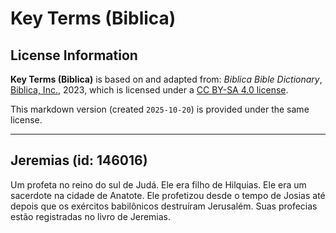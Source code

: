 # Key Terms (Biblica)

## License Information

**Key Terms (Biblica)** is based on and adapted from: _Biblica Bible Dictionary_, [Biblica, Inc.](https://www.biblica.com/), 2023, which is licensed under a [CC BY-SA 4.0 license](https://creativecommons.org/licenses/by-sa/4.0/legalcode.en).

This markdown version (created `2025-10-20`) is provided under the same license.



--------------------------------

## Jeremias (id: 146016)

Um profeta no reino do sul de Judá. Ele era filho de Hilquias. Ele era um sacerdote na cidade de Anatote. Ele profetizou desde o tempo de Josias até depois que os exércitos babilônicos destruíram Jerusalém. Suas profecias estão registradas no livro de Jeremias.



